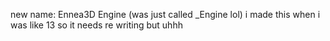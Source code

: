 new name: Ennea3D Engine (was just called _Engine lol)
i made this when i was like 13 so it needs re writing but uhhh